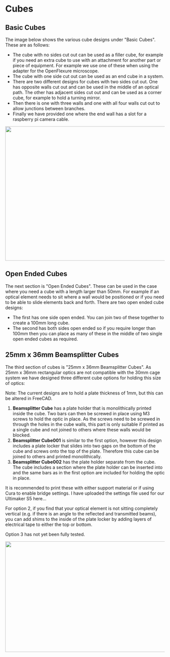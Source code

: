 # Cubes

## Basic Cubes

The image below shows the various cube designs under "Basic Cubes". These are as follows:
  * The cube with no sides cut out can be used as a filler cube, for example if you need an extra cube to use with an attachment for another part or piece of equipment. For example we use one of these when using the adapter for the OpenFlexure microscope.
  * The cube with one side cut out can be used as an end cube in a system.
  * There are two different designs for cubes with two sides cut out. One has opposite walls cut out and can be used in the middle of an optical path. The other has adjacent sides cut out and can be used as a corner cube, for example to hold a turning mirror.
  * Then there is one with three walls and one with all four walls cut out to allow junctions between branches.
  * Finally we have provided one where the end wall has a slot for a raspberry pi camera cable. 

<img src="https://github.com/NanoBioPhotonics-Strathclyde/M4-MultiModal-Modular-Microscopy/blob/main/Images/Cubes.PNG" height=425 width=700>

## Open Ended Cubes

The next section is "Open Ended Cubes". These can be used in the case where you need a cube with a length larger than 50mm. For example if an optical element needs to sit where a wall would be positioned or if you need to be able to slide elements back and forth. There are two open ended cube designs:
  * The first has one side open ended. You can join two of these together to create a 100mm long cube.
  * The second has both sides open ended so if you require longer than 100mm then you can place as many of these in the middle of two single open ended cubes as required.

## 25mm x 36mm Beamsplitter Cubes
  
The third section of cubes is "25mm x 36mm Beamsplitter Cubes". As 25mm x 36mm rectangular optics are not compatible with the 30mm cage system we have designed three different cube options for holding this size of optics:

Note: The current designs are to hold a plate thickness of 1mm, but this can be altered in FreeCAD.

1. **Beamsplitter Cube** has a plate holder that is monolithically printed inside the cube. Two bars can then be screwed in place using M3 screws to hold the optic in place. As the screws need to be screwed in through the holes in the cube walls, this part is only suitable if printed as a single cube and not joined to others where these walls would be blocked.
2. **Beamsplitter Cube001** is similar to the first option, however this design includes a plate locker that slides into two gaps on the bottom of the cube and screws onto the top of the plate. Therefore this cube can be joined to others and printed monolithically.
3. **Beamsplitter Cube002** has the plate holder separate from the cube. The cube includes a section where the plate holder can be inserted into and the same bars as in the first option are included for holding the optic in place.

It is recommended to print these with either support material or if using Cura to enable bridge settings. I have uploaded the settings file used for our Ultimaker S5 here...

For option 2, if you find that your optical element is not sitting completely vertical (e.g. if there is an angle to the reflected and transmitted beams), you can add shims to the inside of the plate locker by adding layers of electrical tape to either the top or bottom.

Option 3 has not yet been fully tested.

<img src="https://github.com/NanoBioPhotonics-Strathclyde/M4-MultiModal-Modular-Microscopy/blob/main/Images/BeamsplitterCubes.png" height=350 width=1000>
